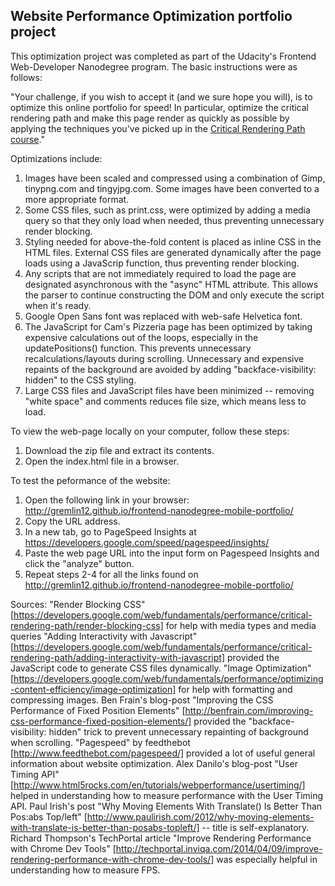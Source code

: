 ## Website Performance Optimization portfolio project

This optimization project was completed as part of the Udacity's Frontend Web-Developer Nanodegree program. The basic instructions were as follows:


"Your challenge, if you wish to accept it (and we sure hope you will), is to optimize this online portfolio for speed! In particular, optimize the critical rendering path and make this page render as quickly as possible by applying the techniques you've picked up in the [Critical Rendering Path course](https://www.udacity.com/course/ud884)."


Optimizations include:
1. Images have been scaled and compressed using a combination of Gimp, tinypng.com and tingyjpg.com. Some images have been converted to a more appropriate format.
2. Some CSS files, such as print.css, were optimized by adding a media query so
that they only load when needed, thus preventing unnecessary render blocking.
3. Styling needed for above-the-fold content is placed as inline CSS in the 
HTML files. External CSS files are generated dynamically after the page loads using a JavaScrip function, thus preventing render blocking.
4. Any scripts that are not immediately required to load the page are designated 
asynchronous with the "async" HTML attribute. This allows the parser
to continue constructing the DOM and only execute the script when it's ready.
5. Google Open Sans font was replaced with web-safe Helvetica font. 
6. The JavaScript for Cam's Pizzeria page has been optimized by taking expensive
calculations out of the loops, especially in the updatePositions() function. This
prevents unnecessary recalculations/layouts during scrolling. Unnecessary and expensive repaints of the background are avoided by adding "backface-visibility: hidden" to the CSS styling.
7. Large CSS files and JavaScript files have been minimized -- removing "white space" and comments reduces file size, which means less to load.

To view the web-page locally on your computer, follow these steps:
1. Download the zip file and extract its contents.
2. Open the index.html file in a browser.

To test the peformance of the website:
1. Open the following link in your browser: http://gremlin12.github.io/frontend-nanodegree-mobile-portfolio/
2. Copy the URL address.
3. In a new tab, go to PageSpeed Insights at https://developers.google.com/speed/pagespeed/insights/
4. Paste the web page URL into the input form on Pagespeed Insights and click the "analyze" button.
5. Repeat steps 2-4 for all the links found on http://gremlin12.github.io/frontend-nanodegree-mobile-portfolio/

Sources:
"Render Blocking CSS" [https://developers.google.com/web/fundamentals/performance/critical-rendering-path/render-blocking-css] for help with media types and media queries
"Adding Interactivity with Javascript" [https://developers.google.com/web/fundamentals/performance/critical-rendering-path/adding-interactivity-with-javascript] provided the JavaScript code to generate CSS files dynamically.
"Image Optimization" [https://developers.google.com/web/fundamentals/performance/optimizing-content-efficiency/image-optimization] for help with formatting and compressing images.
Ben Frain's blog-post "Improving the CSS Performance of Fixed Position Elements" [http://benfrain.com/improving-css-performance-fixed-position-elements/] provided the "backface-visibility: hidden" trick to prevent unnecessary repainting of background when scrolling.
"Pagespeed" by feedthebot [http://www.feedthebot.com/pagespeed/] provided a lot of useful general information about website optimization.
Alex Danilo's blog-post "User Timing API" [http://www.html5rocks.com/en/tutorials/webperformance/usertiming/] helped in understanding how to measure performance with the User Timing API.
Paul Irish's post "Why Moving Elements With Translate() Is Better Than Pos:abs Top/left" [http://www.paulirish.com/2012/why-moving-elements-with-translate-is-better-than-posabs-topleft/] -- title is self-explanatory.
Richard Thompson's TechPortal article "Improve Rendering Performance with Chrome Dev Tools" [http://techportal.inviqa.com/2014/04/09/improve-rendering-performance-with-chrome-dev-tools/] was especially helpful in understanding how to measure FPS.